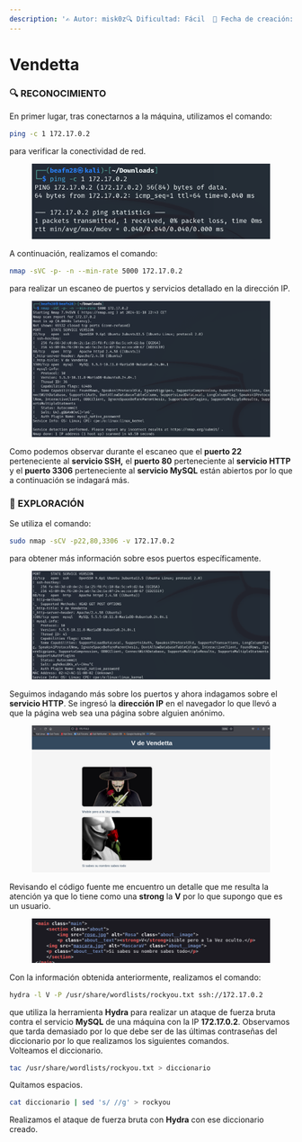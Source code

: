 ```yaml
---
description: '✍️ Autor: misk0z🔍 Dificultad: Fácil  📅 Fecha de creación: 16/10/2024'
---
```


# Vendetta

### 🔍 RECONOCIMIENTO

En primer lugar, tras conectarnos a la máquina, utilizamos el comando:

```bash
ping -c 1 172.17.0.2
```

para verificar la conectividad de red.

<figure><img src="../../.gitbook/assets/image (807).png" alt=""><figcaption></figcaption></figure>

A continuación, realizamos el comando:

```bash
nmap -sVC -p- -n --min-rate 5000 172.17.0.2
```

para realizar un escaneo de puertos y servicios detallado en la dirección IP.

<figure><img src="../../.gitbook/assets/image (942).png" alt=""><figcaption></figcaption></figure>

Como podemos observar durante el escaneo que el **puerto 22** perteneciente al **servicio SSH,** el **puerto 80** perteneciente al **servicio HTTP** y el **puerto 3306** perteneciente al **servicio MySQL** están abiertos por lo que a continuación se indagará más.&#x20;

### 🔎 **EXPLORACIÓN**

Se utiliza el comando:

```bash
sudo nmap -sCV -p22,80,3306 -v 172.17.0.2
```

para obtener más información sobre esos puertos específicamente.

<figure><img src="../../.gitbook/assets/image (946).png" alt=""><figcaption></figcaption></figure>

Seguimos indagando más sobre los puertos y ahora indagamos sobre el **servicio HTTP**. Se ingresó la **dirección IP** en el navegador lo que llevó a que la página web sea una página sobre alguien anónimo.

<figure><img src="../../.gitbook/assets/image (947).png" alt=""><figcaption></figcaption></figure>

Revisando el código fuente me encuentro un detalle que me resulta la atención ya que lo tiene como una **strong** la **V** por lo que supongo que es un usuario.

<figure><img src="../../.gitbook/assets/image (948).png" alt=""><figcaption></figcaption></figure>

Con la información obtenida anteriormente, realizamos el comando:

```bash
hydra -l V -P /usr/share/wordlists/rockyou.txt ssh://172.17.0.2
```

que utiliza la herramienta **Hydra** para realizar un ataque de fuerza bruta contra el servicio **MySQL** de una máquina con la IP **172.17.0.2**. Observamos que tarda demasiado por lo que debe ser de las últimas contraseñas del diccionario por lo que realizamos los siguientes comandos.\
Volteamos el diccionario.

```bash
tac /usr/share/wordlists/rockyou.txt > diccionario
```

Quitamos espacios.

```bash
cat diccionario | sed 's/ //g' > rockyou
```

Realizamos el ataque de fuerza bruta con **Hydra** con ese diccionario creado.

